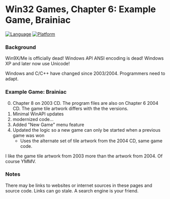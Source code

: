 # Win32 Games, Chapter 6: Example Game, Brainiac
[![Language](https://img.shields.io/badge/Language%20-C++-blue.svg)](https://github.com/GeorgePimpleton/Win32-games/)
[![Platform](https://img.shields.io/badge/Platform%20-Win32-blue.svg)](https://github.com/GeorgePimpleton/Win32-games/)

### Background
Win9X/Me is officially dead!  Windows API ANSI encoding is dead!  Windows XP and later now use Unicode!

Windows and C/C++ have changed since 2003/2004.  Programmers need to adapt.

### Example Game: Brainiac
0. Chapter 8 on 2003 CD.  The program files are also on Chapter 6 2004 CD.  The game tile artwork differs with the the versions.
1. Minimal WinAPI updates
2. modernized code...
3. Added "New Game" menu feature
4. Updated the logic so a new game can only be started when a previous game was won
   + Uses the alternate set of tile artwork from the 2004 CD, same game code.

I like the game tile artwork from 2003 more than the artwork from 2004.  Of course YMMV.

### Notes
There may be links to websites or internet sources in these pages and source code. Links can go stale. A search engine is your friend.
